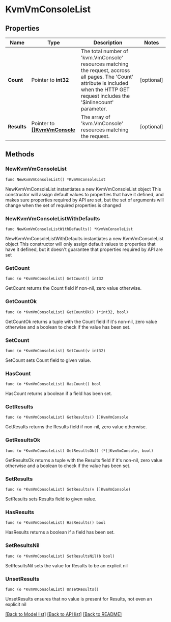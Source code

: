 # KvmVmConsoleList

## Properties

Name | Type | Description | Notes
------------ | ------------- | ------------- | -------------
**Count** | Pointer to **int32** | The total number of &#39;kvm.VmConsole&#39; resources matching the request, accross all pages. The &#39;Count&#39; attribute is included when the HTTP GET request includes the &#39;$inlinecount&#39; parameter. | [optional] 
**Results** | Pointer to [**[]KvmVmConsole**](KvmVmConsole.md) | The array of &#39;kvm.VmConsole&#39; resources matching the request. | [optional] 

## Methods

### NewKvmVmConsoleList

`func NewKvmVmConsoleList() *KvmVmConsoleList`

NewKvmVmConsoleList instantiates a new KvmVmConsoleList object
This constructor will assign default values to properties that have it defined,
and makes sure properties required by API are set, but the set of arguments
will change when the set of required properties is changed

### NewKvmVmConsoleListWithDefaults

`func NewKvmVmConsoleListWithDefaults() *KvmVmConsoleList`

NewKvmVmConsoleListWithDefaults instantiates a new KvmVmConsoleList object
This constructor will only assign default values to properties that have it defined,
but it doesn't guarantee that properties required by API are set

### GetCount

`func (o *KvmVmConsoleList) GetCount() int32`

GetCount returns the Count field if non-nil, zero value otherwise.

### GetCountOk

`func (o *KvmVmConsoleList) GetCountOk() (*int32, bool)`

GetCountOk returns a tuple with the Count field if it's non-nil, zero value otherwise
and a boolean to check if the value has been set.

### SetCount

`func (o *KvmVmConsoleList) SetCount(v int32)`

SetCount sets Count field to given value.

### HasCount

`func (o *KvmVmConsoleList) HasCount() bool`

HasCount returns a boolean if a field has been set.

### GetResults

`func (o *KvmVmConsoleList) GetResults() []KvmVmConsole`

GetResults returns the Results field if non-nil, zero value otherwise.

### GetResultsOk

`func (o *KvmVmConsoleList) GetResultsOk() (*[]KvmVmConsole, bool)`

GetResultsOk returns a tuple with the Results field if it's non-nil, zero value otherwise
and a boolean to check if the value has been set.

### SetResults

`func (o *KvmVmConsoleList) SetResults(v []KvmVmConsole)`

SetResults sets Results field to given value.

### HasResults

`func (o *KvmVmConsoleList) HasResults() bool`

HasResults returns a boolean if a field has been set.

### SetResultsNil

`func (o *KvmVmConsoleList) SetResultsNil(b bool)`

 SetResultsNil sets the value for Results to be an explicit nil

### UnsetResults
`func (o *KvmVmConsoleList) UnsetResults()`

UnsetResults ensures that no value is present for Results, not even an explicit nil

[[Back to Model list]](../README.md#documentation-for-models) [[Back to API list]](../README.md#documentation-for-api-endpoints) [[Back to README]](../README.md)


